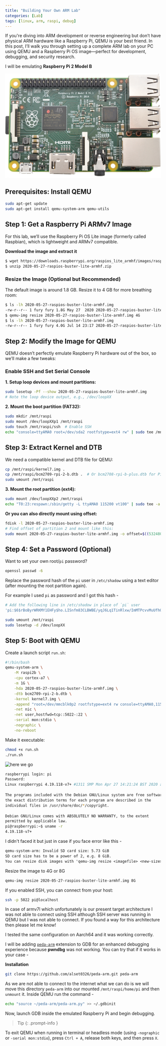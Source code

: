 ```yaml
---
title: "Building Your Own ARM Lab"
categories: [Lab]
tags: [linux, arm, raspi, debug]
---
```


If you're diving into ARM development or reverse engineering but don’t have physical ARM hardware like a Raspberry Pi, QEMU is your best friend. In this post, I’ll walk you through setting up a complete ARM lab on your PC using QEMU and a Raspberry Pi OS image—perfect for development, debugging, and security research.

I will be emulating **Raspberry Pi 2 Model B**

<!-- ![rpi2b](https://assets.raspberrypi.com/static/f2606f4e677c8dd696da24440f3c9c39/9ff6b/5d56c54b-59a5-4d9c-8c01-6caf6d43772c_pi2%2BB%2BTop%2BDown.webp) -->
![rpi2b](/assets/img/rpi2b.png)

## Prerequisites: Install QEMU

```bash
sudo apt-get update
sudo apt-get install qemu-system-arm qemu-utils
```

## Step 1: Get a Raspberry Pi ARMv7 Image

For this lab, we’ll use the Raspberry Pi OS Lite image (formerly called Raspbian), which is lightweight and ARMv7 compatible.

**Download the image and extract it**

```bash
$ wget https://downloads.raspberrypi.org/raspios_lite_armhf/images/raspios_lite_armhf-2020-05-28/2020-05-27-raspios-buster-lite-armhf.zip
$ unzip 2020-05-27-raspios-buster-lite-armhf.zip
```

### Resize the Image (Optional but Recommended)

The default image is around 1.8 GB. Resize it to 4 GB for more breathing room:

```bash
$ ls -lh 2020-05-27-raspios-buster-lite-armhf.img 
-rw-r--r-- 1 fury fury 1.8G May 27  2020 2020-05-27-raspios-buster-lite-armhf.img
$ qemu-img resize 2020-05-27-raspios-buster-lite-armhf.img 4G
$ ls -lh 2020-05-27-raspios-buster-lite-armhf.img 
-rw-r--r-- 1 fury fury 4.0G Jul 14 23:17 2020-05-27-raspios-buster-lite-armhf.img
```

## Step 2: Modify the Image for QEMU

QEMU doesn’t perfectly emulate Raspberry Pi hardware out of the box, so we’ll make a few tweaks:

### Enable SSH and Set Serial Console

**1. Setup loop devices and mount partitions:**

```bash
sudo losetup -Pf --show 2020-05-27-raspios-buster-lite-armhf.img
# Note the loop device output, e.g., /dev/loopXX
```

**2. Mount the boot partition (FAT32):**

```bash
sudo mkdir /mnt/raspi
sudo mount /dev/loopXXp1 /mnt/raspi
sudo touch /mnt/raspi/ssh  # Enable SSH
echo "console=ttyAMA0 root=/dev/sda2 rootfstype=ext4 rw" | sudo tee /mnt/raspi/cmdline.txt
```

## Step 3: Extract Kernel and DTB

We need a compatible kernel and DTB file for QEMU:

```bash
cp /mnt/raspi/kernel7.img .
cp /mnt/raspi/bcm2709-rpi-2-b.dtb .  # Or bcm2708-rpi-b-plus.dtb for Pi 1
sudo umount /mnt/raspi
```

**3. Mount the root partition (ext4):**

```bash
sudo mount /dev/loopXXp2 /mnt/raspi
echo "T0:23:respawn:/sbin/getty -L ttyAMA0 115200 vt100" | sudo tee -a /mnt/raspi/etc/inittab
```

**Or you can also directly mount using offset:**

```bash
fdisk -l 2020-05-27-raspios-buster-lite-armhf.img
# Find offset of partition 2 and mount like this:
sudo mount 2020-05-27-raspios-buster-lite-armhf.img -o offset=$((532480*512)) /mnt/raspi/raspi
```

## Step 4: Set a Password (Optional)

Want to set your own root/`pi` password?

```bash
openssl passwd -6
```

Replace the password hash of the `pi` user in `/etc/shadow` using a text editor (after mounting the root partition again).

For example I used `pi` as password and I got this hash -

```bash
# Add the following line in /etc/shadow in place of `pi` user
'pi:$6$rBoByrWRKMY1EHFy$ho.LISnfm83CLBWBE/yqJ6Lq1TinRlxw/ImMTPcvvMuUfhQYcMmFnpFXUPowjy2br1NA0IACwF9JKugSNuHoe0':..:..:..
```

```bash
sudo umount /mnt/raspi
sudo losetup -d /dev/loopXX
```

## Step 5: Boot with QEMU

Create a launch script `run.sh`:

```bash
#!/bin/bash
qemu-system-arm \
    -M raspi2b \
    -cpu cortex-a7 \
    -m 1G \
    -hda 2020-05-27-raspios-buster-lite-armhf.img \
    -dtb bcm2709-rpi-2-b.dtb \
    -kernel kernel7.img \
    -append "root=/dev/mmcblk0p2 rootfstype=ext4 rw console=ttyAMA0,115200 console=tty1 rootwait" \
    -net nic \
    -net user,hostfwd=tcp::5022-:22 \
    -serial mon:stdio \
    -nographic \
    -no-reboot
```

Make it executable:

```bash
chmod +x run.sh
./run.sh
```
![here we go](https://c.tenor.com/Hn4RPDx7TtYAAAAd/tenor.gif)

```bash
raspberrypi login: pi
Password: 
Linux raspberrypi 4.19.118-v7+ #1311 SMP Mon Apr 27 14:21:24 BST 2020 armv7l

The programs included with the Debian GNU/Linux system are free software;
the exact distribution terms for each program are described in the
individual files in /usr/share/doc/*/copyright.

Debian GNU/Linux comes with ABSOLUTELY NO WARRANTY, to the extent
permitted by applicable law.
pi@raspberrypi:~$ uname -r
4.19.118-v7+
```



I didn't faced it but just in case if you face error like this -

```txt
qemu-system-arm: Invalid SD card size: 5.73 GiB
SD card size has to be a power of 2, e.g. 8 GiB.
You can resize disk images with 'qemu-img resize <imagefile> <new-size>'
```
Resize the image to 4G or 8G

```bash
qemu-img resize 2020-05-27-raspios-buster-lite-armhf.img 8G
```

If you enabled SSH, you can connect from your host:

```bash
ssh -p 5022 pi@localhost
```

In case of armv7l which unfortunately is our present target architecture I was not able to connect using SSH although SSH server was running in QEMU but I was not able to connect. If you found a way for this architecture then please let me know!

I tested the same configuration on Aarch64 and it was working correctly.

I will be adding [`peda-arm`](https://github.com/alset0326/peda-arm) extension to GDB for an enhanced debugging experience because **pwndbg** was not working. You can try that if it works in your case -

**Installation**

```bash
git clone https://github.com/alset0326/peda-arm.git peda-arm
```
As we are not able to connect to the internet what we can do is we will move this directory `peda-arm` into our mounted `/mnt/raspi/home/pi` and then `unmount` it. Inside QEMU run the command -

```bash
echo "source ~/peda-arm/peda-arm.py" >> ~/.gdbinit
```

Now, launch GDB inside the emulated Raspberry Pi and begin debugging.

> Tip
{: .prompt-info }

To exit QEMU when running in terminal or headless mode (using `-nographic` or `-serial mon:stdio`), press `Ctrl + A`, release both keys, and then press `X`.